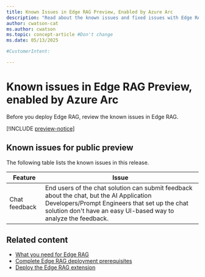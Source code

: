```yaml
---
title: Known Issues in Edge RAG Preview, Enabled by Azure Arc
description: "Read about the known issues and fixed issues with Edge RAG."
author: cwatson-cat
ms.author: cwatson
ms.topic: concept-article #Don't change
ms.date: 05/13/2025

#CustomerIntent: 

---
```


# Known issues in Edge RAG Preview, enabled by Azure Arc

Before you deploy Edge RAG, review the known issues in Edge RAG.

[!INCLUDE [preview-notice](includes/preview-notice.md)]

## Known issues for public preview

The following table lists the known issues in this release.


|Feature  |Issue |
|---------|---------|
|Chat feedback    | End users of the chat solution can submit feedback about the chat, but the AI Application Developers/Prompt Engineers that set up the chat solution don't have an easy UI-based way to analyze the feedback. |


## Related content

- [What you need for Edge RAG](requirements.md)
- [Complete Edge RAG deployment prerequisites](complete-prerequisites.md)
- [Deploy the Edge RAG extension](deploy.md)